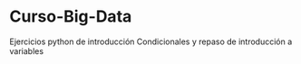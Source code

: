 # Curso-Big-Data
Ejercicios python de introducción
Condicionales y repaso de introducción a variables
